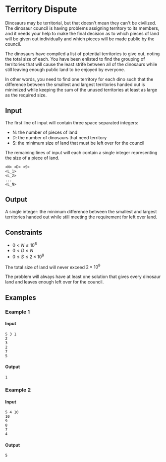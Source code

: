 # Territory Dispute

Dinosaurs may be territorial, but that doesn't mean they can't be civilized. The dinosaur council is having problems assigning territory to its members, and it needs your help to make the final decision as to which pieces of land will be given out individually and which pieces will be made public by the council.

The dinosaurs have compiled a list of potential territories to give out, noting the total size of each. You have been enlisted to find the grouping of territories that will cause the least strife between all of the dinosaurs while still leaving enough public land to be enjoyed by everyone.

In other words, you need to find one territory for each dino such that the difference between the smallest and largest territories handed out is minimized while keeping the sum of the unused territories at least as large as the required size.

## Input
The first line of input will contain three space separated integers:

* N: the number of pieces of land
* D: the number of dinosaurs that need territory
* S: the minimum size of land that must be left over for the council

The remaining lines of input will each contain a single integer representing the size of a piece of land.

```
<N> <D> <S>
<L_1>
<L_2>
...
<L_N>
```

## Output
A single integer: the minimum difference between the smallest and largest territories handed out while still meeting the requirement for left over land.

## Constraints
- $0 < N \leq 10^6$
- $0 < D \leq N$
- $0 \leq S \leq 2 \times 10^9$

The total size of land will never exceed $2 \times 10^9$

The problem will always have at least one solution that gives every dinosaur land and leaves enough left over for the council.

## Examples

### Example 1

#### Input
```
5 3 1
2
3
2
7
5
```

#### Output
```
1
```

### Example 2

#### Input
```
5 4 10
10
9
8
7
4
```

#### Output
```
5
```